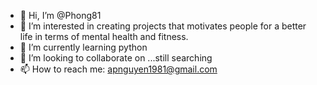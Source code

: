 - 👋 Hi, I’m @Phong81
- 👀 I’m interested in creating projects that motivates people for a better life in terms of mental health and fitness.
- 🌱 I’m currently learning python
- 💞️ I’m looking to collaborate on ...still searching
- 📫 How to reach me: apnguyen1981@gmail.com

<!---
Phong81/Phong81 is a ✨ special ✨ repository because its `README.md` (this file) appears on your GitHub profile.
You can click the Preview link to take a look at your changes.
--->
